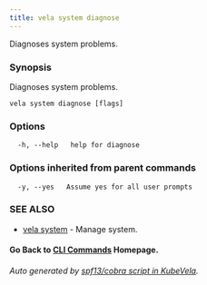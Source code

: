 ```yaml
---
title: vela system diagnose
---
```


Diagnoses system problems.

### Synopsis

Diagnoses system problems.

```
vela system diagnose [flags]
```

### Options

```
  -h, --help   help for diagnose
```

### Options inherited from parent commands

```
  -y, --yes   Assume yes for all user prompts
```

### SEE ALSO

* [vela system](vela_system)	 - Manage system.

#### Go Back to [CLI Commands](vela) Homepage.


###### Auto generated by [spf13/cobra script in KubeVela](https://github.com/kubevela/kubevela/tree/master/hack/docgen).
